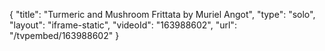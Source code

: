 {
    "title": "Turmeric and Mushroom Frittata by Muriel Angot",
    "type": "solo",
    "layout": "iframe-static",
    "videoId": "163988602",
    "url": "\/tvpembed\/163988602"
}